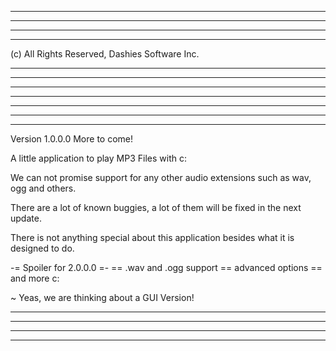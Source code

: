 --------------------
--------------
---------
-----

(c) All Rights Reserved, Dashies Software Inc.

-----
---------
--------------
--------------------
--------------
---------
-----

Version 1.0.0.0 More to come!

A little application to play MP3 Files with c:
 
We can not promise support for any other audio extensions such
as wav, ogg and others.

There are a lot of known buggies, a lot of them will be fixed
in the next update.

There is not anything special about this application besides what
it is designed to do.

-= Spoiler for 2.0.0.0 =-
== .wav and .ogg support
== advanced options
== and more c:

~ Yeas, we are thinking about a GUI Version!

-----
---------
--------------
--------------------